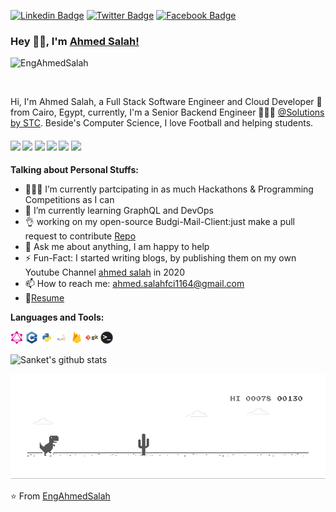[![Linkedin Badge](https://img.shields.io/badge/-Ahmed_Salah-blue?style=flat-square&logo=Linkedin&logoColor=white&link=https://www.linkedin.com/in/engahmedsalah98/)](https://www.linkedin.com/in/engahmedsalah98/) [![Twitter Badge](https://img.shields.io/badge/-@Ahmed__Salah-1ca0f1?style=flat-square&labelColor=1ca0f1&logo=twitter&logoColor=white&link=https://twitter.com/engahmedsalah98)](https://twitter.com/engahmedsalah98) [![Facebook Badge](https://img.shields.io/badge/-@Ahmed_Salah_-3b5998?style=flat-square&labelColor=3b5998&logo=facebook&logoColor=white&link=https://www.facebook.com/SWEAhmedSalah/)](https://www.facebook.com/SWEAhmedSalah/)
 

### Hey 👋🏽, I'm [Ahmed Salah!](hhttps://www.youtube.com/channel/UCM-3K0kJ5xs7KTKfDGz1LYQ)  
<p align="left"> <img src="https://komarev.com/ghpvc/?username=EngAhmedSalah" alt="EngAhmedSalah" /> </p> 


<br/>

Hi, I'm Ahmed Salah, a Full Stack Software Engineer and Cloud Developer 🚀 from Cairo, Egypt, currently, I'm a  Senior Backend Engineer 🙍🏽‍♂️ [@Solutions by STC](https://solutions.com.sa/). Beside's Computer Science, I love Football and helping students. 

####      ![](https://img.shields.io/badge/Backend%20Development-%3C%2F%3E-blueviolet) ![](https://img.shields.io/badge/Microservices-%3C%2F%3E-yellow) ![](https://img.shields.io/badge/Angular-%7C-0%2C%2022%2C%20100) ![](https://img.shields.io/badge/Spring%20Boot-%7C-yellowgreen) ![](https://img.shields.io/badge/Hibernate%20ORM-%7C-blue) ![](https://img.shields.io/badge/JavaEE-%3C%2F%3E-blueviolet)
  
**Talking about Personal Stuffs:**

- 👨🏽‍💻 I’m currently partcipating in as much Hackathons & Programming Competitions as I can
- 🌱 I’m currently learning GraphQL and DevOps
- 👌 working on my open-source Budgi-Mail-Client:just make a pull request to contribute [Repo](https://github.com/EngAhmedSalah/Budgie-Birds-Mail-Client) 
- 💬 Ask me about anything, I am happy to help
- ⚡️ Fun-Fact: I started writing blogs, by publishing them on my own Youtube Channel [ahmed salah](https://www.youtube.com/channel/UCM-3K0kJ5xs7KTKfDGz1LYQ) in 2020
- 📫 How to reach me: ahmed.salahfci1164@gmail.com
- 📝[Resume](https://docs.google.com/document/d/1dfb_lzSt68zPIYrivpUqMjZmoW90PFok/edit?usp=sharing&ouid=115202127021318529434&rtpof=true&sd=true)

**Languages and Tools:**   

<code><img height="20" src="https://raw.githubusercontent.com/github/explore/5c058a388828bb5fde0bcafd4bc867b5bb3f26f3/topics/graphql/graphql.png"></code>
<code><img height="20" src="https://raw.githubusercontent.com/github/explore/80688e429a7d4ef2fca1e82350fe8e3517d3494d/topics/cpp/cpp.png"></code>
<code><img height="20" src="https://raw.githubusercontent.com/github/explore/80688e429a7d4ef2fca1e82350fe8e3517d3494d/topics/python/python.png"></code>
<code><img height="20" src="https://raw.githubusercontent.com/github/explore/80688e429a7d4ef2fca1e82350fe8e3517d3494d/topics/mysql/mysql.png"></code>
<code><img height="20" src="https://raw.githubusercontent.com/github/explore/80688e429a7d4ef2fca1e82350fe8e3517d3494d/topics/firebase/firebase.png"></code>
<code><img height="20" src="https://raw.githubusercontent.com/github/explore/80688e429a7d4ef2fca1e82350fe8e3517d3494d/topics/git/git.png"></code>
<code><img height="20" src="https://raw.githubusercontent.com/github/explore/80688e429a7d4ef2fca1e82350fe8e3517d3494d/topics/terminal/terminal.png"></code>

![Sanket's github stats](https://github-readme-stats.vercel.app/api?username=EngAhmedSalah&show_icons=true&theme=radical)

![Dino](https://raw.githubusercontent.com/EngAhmedSalah/EngAhmedSalah/master/dino.gif)




⭐️ From [EngAhmedSalah](https://github.com/EngAhmedSalah)

